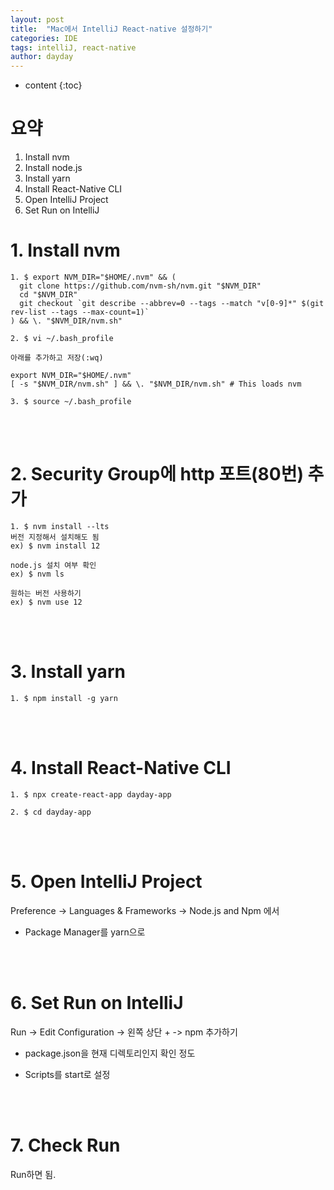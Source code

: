 ```yaml
---
layout: post
title:  "Mac에서 IntelliJ React-native 설정하기"
categories: IDE
tags: intelliJ, react-native
author: dayday
---
```


* content
{:toc}

# 요약
1. Install nvm
2. Install node.js
3. Install yarn
4. Install React-Native CLI
5. Open IntelliJ Project
6. Set Run on IntelliJ
   <br>










# 1. Install nvm

```shell
1. $ export NVM_DIR="$HOME/.nvm" && (
  git clone https://github.com/nvm-sh/nvm.git "$NVM_DIR"
  cd "$NVM_DIR"
  git checkout `git describe --abbrev=0 --tags --match "v[0-9]*" $(git rev-list --tags --max-count=1)`
) && \. "$NVM_DIR/nvm.sh"

2. $ vi ~/.bash_profile

아래를 추가하고 저장(:wq)

export NVM_DIR="$HOME/.nvm"
[ -s "$NVM_DIR/nvm.sh" ] && \. "$NVM_DIR/nvm.sh" # This loads nvm

3. $ source ~/.bash_profile
```
<br>
<br>

# 2. Security Group에 http 포트(80번) 추가

```shell
1. $ nvm install --lts
버전 지정해서 설치해도 됨
ex) $ nvm install 12

node.js 설치 여부 확인
ex) $ nvm ls

원하는 버전 사용하기
ex) $ nvm use 12
```

<br>
<br>

# 3. Install yarn

```shell
1. $ npm install -g yarn
```

<br>
<br>

# 4. Install React-Native CLI

```shell
1. $ npx create-react-app dayday-app

2. $ cd dayday-app
```

<br>
<br>

# 5. Open IntelliJ Project

Preference -> Languages & Frameworks -> Node.js and Npm 에서

- Package Manager를 yarn으로

<br>
<br>

# 6. Set Run on IntelliJ

Run -> Edit Configuration -> 왼쪽 상단 + -> npm 추가하기

- package.json을 현재 디렉토리인지 확인 정도

- Scripts를 start로 설정

<br>
<br>

# 7. Check Run

Run하면 됨.

<br>
<br>
